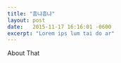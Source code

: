 ```yaml
---
title: "흠냐흠냐"
layout: post
date:   2015-11-17 16:16:01 -0600
excerpt: "Lorem ips lum tai do ar"
---
```

About That